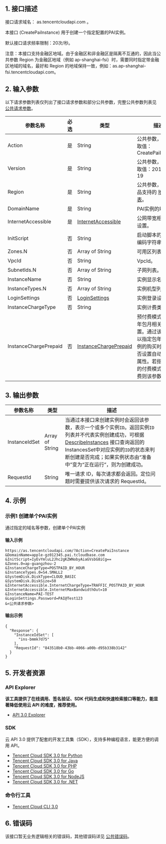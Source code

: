 ## 1. 接口描述

接口请求域名： as.tencentcloudapi.com 。

本接口 (CreatePaiInstance) 用于创建一个指定配置的PAI实例。

默认接口请求频率限制：20次/秒。

注意：本接口支持金融区地域。由于金融区和非金融区是隔离不互通的，因此当公共参数 Region 为金融区地域（例如 ap-shanghai-fsi）时，需要同时指定带金融区地域的域名，最好和 Region 的地域保持一致，例如：as.ap-shanghai-fsi.tencentcloudapi.com。



## 2. 输入参数

以下请求参数列表仅列出了接口请求参数和部分公共参数，完整公共参数列表见 [公共请求参数](/document/api/377/20426)。

| 参数名称 | 必选 | 类型 | 描述 |
|---------|---------|---------|---------|
| Action | 是 | String | 公共参数，本接口取值：CreatePaiInstance |
| Version | 是 | String | 公共参数，本接口取值：2018-04-19 |
| Region | 是 | String | 公共参数，详见产品支持的 [地域列表](/document/api/377/20426#.E5.9C.B0.E5.9F.9F.E5.88.97.E8.A1.A8)。 |
| DomainName | 是 | String | PAI实例的域名。 |
| InternetAccessible | 是 | [InternetAccessible](/document/api/377/20453#InternetAccessible) | 公网带宽相关信息设置。 |
| InitScript | 否 | String | 启动脚本的base64编码字符串。 |
| Zones.N | 否 | Array of String | 可用区列表。 |
| VpcId | 否 | String | VpcId。 |
| SubnetIds.N | 否 | Array of String | 子网列表。 |
| InstanceName | 否 | String | 实例显示名称。 |
| InstanceTypes.N | 否 | Array of String | 实例机型列表。 |
| LoginSettings | 否 | [LoginSettings](/document/api/377/20453#LoginSettings) | 实例登录设置。 |
| InstanceChargeType | 否 | String | 实例计费类型。 |
| InstanceChargePrepaid | 否 | [InstanceChargePrepaid](/document/api/377/20453#InstanceChargePrepaid) | 预付费模式，即包年包月相关参数设置。通过该参数可以指定包年包月实例的购买时长、是否设置自动续费等属性。若指定实例的付费模式为预付费则该参数必传。 |

## 3. 输出参数

| 参数名称 | 类型 | 描述 |
|---------|---------|---------|
| InstanceIdSet | Array of String | 当通过本接口来创建实例时会返回该参数，表示一个或多个实例`ID`。返回实例`ID`列表并不代表实例创建成功，可根据 [DescribeInstances](https://cloud.tencent.com/document/api/213/15728) 接口查询返回的InstancesSet中对应实例的`ID`的状态来判断创建是否完成；如果实例状态由“准备中”变为“正在运行”，则为创建成功。|
| RequestId | String | 唯一请求 ID，每次请求都会返回。定位问题时需要提供该次请求的 RequestId。|

## 4. 示例

### 示例1 创建单个PAI实例

通过指定的域名等参数，创建单个PAI实例

#### 输入示例

```
https://as.tencentcloudapi.com/?Action=CreatePaiInstance
&DomainName=apple-gz012345.pai.tcloudbase.com
&InitScript=IyEvYmluL2Jhc2gKZWNobyAiaGVsbG8iCg==
&Zones.0=ap-guangzhou-2
&InstanceChargeType=POSTPAID_BY_HOUR
&InstanceTypes.0=S4.SMALL2
&SystemDisk.DiskType=CLOUD_BASIC
&SystemDisk.DiskSize=50
&InternetAccessible.InternetChargeType=TRAFFIC_POSTPAID_BY_HOUR
&InternetAccessible.InternetMaxBandwidthOut=10
&InstanceName=PAI-TEST
&LoginSettings.Password=PAI@Test123
&<公共请求参数>
```

#### 输出示例

```
{
  "Response": {
    "InstanceIdSet": [
      "ins-bmmk7d75"
    ],
    "RequestId": "843518b0-43bb-4066-a00b-d95b338b3142"
  }
}
```


## 5. 开发者资源

### API Explorer

**该工具提供了在线调用、签名验证、SDK 代码生成和快速检索接口等能力，能显著降低使用云 API 的难度，推荐使用。**

* [API 3.0 Explorer](https://console.cloud.tencent.com/api/explorer?Product=as&Version=2018-04-19&Action=CreatePaiInstance)

### SDK

云 API 3.0 提供了配套的开发工具集（SDK），支持多种编程语言，能更方便的调用 API。

* [Tencent Cloud SDK 3.0 for Python](https://github.com/TencentCloud/tencentcloud-sdk-python)
* [Tencent Cloud SDK 3.0 for Java](https://github.com/TencentCloud/tencentcloud-sdk-java)
* [Tencent Cloud SDK 3.0 for PHP](https://github.com/TencentCloud/tencentcloud-sdk-php)
* [Tencent Cloud SDK 3.0 for Go](https://github.com/TencentCloud/tencentcloud-sdk-go)
* [Tencent Cloud SDK 3.0 for NodeJS](https://github.com/TencentCloud/tencentcloud-sdk-nodejs)
* [Tencent Cloud SDK 3.0 for .NET](https://github.com/TencentCloud/tencentcloud-sdk-dotnet)

### 命令行工具

* [Tencent Cloud CLI 3.0](https://cloud.tencent.com/document/product/440/6176)

## 6. 错误码

该接口暂无业务逻辑相关的错误码，其他错误码详见 [公共错误码](/document/api/377/20428#.E5.85.AC.E5.85.B1.E9.94.99.E8.AF.AF.E7.A0.81)。
